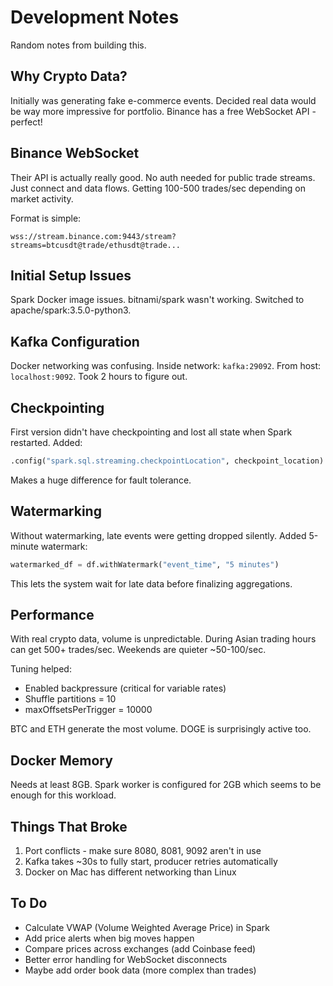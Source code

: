 # Development Notes

Random notes from building this.

## Why Crypto Data?

Initially was generating fake e-commerce events. Decided real data would be way more impressive for portfolio. Binance has a free WebSocket API - perfect!

## Binance WebSocket

Their API is actually really good. No auth needed for public trade streams. Just connect and data flows. Getting 100-500 trades/sec depending on market activity.

Format is simple:
```
wss://stream.binance.com:9443/stream?streams=btcusdt@trade/ethusdt@trade...
```

## Initial Setup Issues

Spark Docker image issues. bitnami/spark wasn't working. Switched to apache/spark:3.5.0-python3.

## Kafka Configuration

Docker networking was confusing. Inside network: `kafka:29092`. From host: `localhost:9092`. Took 2 hours to figure out.

## Checkpointing

First version didn't have checkpointing and lost all state when Spark restarted. Added:
```python
.config("spark.sql.streaming.checkpointLocation", checkpoint_location)
```

Makes a huge difference for fault tolerance.

## Watermarking

Without watermarking, late events were getting dropped silently. Added 5-minute watermark:
```python
watermarked_df = df.withWatermark("event_time", "5 minutes")
```

This lets the system wait for late data before finalizing aggregations.

## Performance

With real crypto data, volume is unpredictable. During Asian trading hours can get 500+ trades/sec. Weekends are quieter ~50-100/sec.

Tuning helped:
- Enabled backpressure (critical for variable rates)
- Shuffle partitions = 10
- maxOffsetsPerTrigger = 10000

BTC and ETH generate the most volume. DOGE is surprisingly active too.

## Docker Memory

Needs at least 8GB. Spark worker is configured for 2GB which seems to be enough for this workload.

## Things That Broke

1. Port conflicts - make sure 8080, 8081, 9092 aren't in use
2. Kafka takes ~30s to fully start, producer retries automatically
3. Docker on Mac has different networking than Linux

## To Do

- Calculate VWAP (Volume Weighted Average Price) in Spark
- Add price alerts when big moves happen
- Compare prices across exchanges (add Coinbase feed)
- Better error handling for WebSocket disconnects
- Maybe add order book data (more complex than trades)

